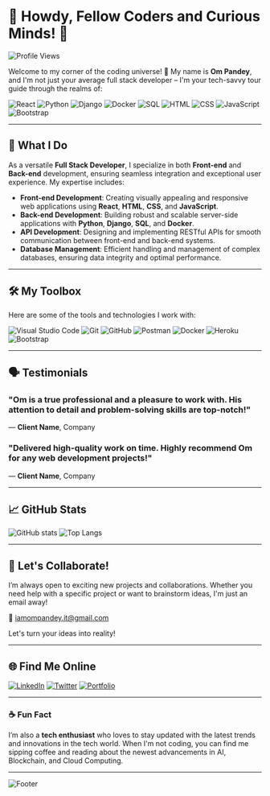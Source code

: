 # 👋 Howdy, Fellow Coders and Curious Minds! 🚀

![Profile Views](https://komarev.com/ghpvc/?username=om-pandey&color=blueviolet)

Welcome to my corner of the coding universe! 🌌 My name is **Om Pandey**, and I'm not just your average full stack developer – I'm your tech-savvy tour guide through the realms of:

![React](https://img.shields.io/badge/React-61DAFB?style=flat&logo=react&logoColor=white) ![Python](https://img.shields.io/badge/Python-3776AB?style=flat&logo=python&logoColor=white) ![Django](https://img.shields.io/badge/Django-092E20?style=flat&logo=django&logoColor=white) ![Docker](https://img.shields.io/badge/Docker-2496ED?style=flat&logo=docker&logoColor=white) ![SQL](https://img.shields.io/badge/SQL-336791?style=flat&logo=postgresql&logoColor=white) ![HTML](https://img.shields.io/badge/HTML-E34F26?style=flat&logo=html5&logoColor=white) ![CSS](https://img.shields.io/badge/CSS-1572B6?style=flat&logo=css3&logoColor=white) ![JavaScript](https://img.shields.io/badge/JavaScript-F7DF1E?style=flat&logo=javascript&logoColor=black) ![Bootstrap](https://img.shields.io/badge/Bootstrap-7952B3?style=flat&logo=bootstrap&logoColor=white)

---

## 🚀 What I Do

As a versatile **Full Stack Developer**, I specialize in both **Front-end** and **Back-end** development, ensuring seamless integration and exceptional user experience. My expertise includes:

- **Front-end Development**: Creating visually appealing and responsive web applications using **React**, **HTML**, **CSS**, and **JavaScript**.
- **Back-end Development**: Building robust and scalable server-side applications with **Python**, **Django**, **SQL**, and **Docker**.
- **API Development**: Designing and implementing RESTful APIs for smooth communication between front-end and back-end systems.
- **Database Management**: Efficient handling and management of complex databases, ensuring data integrity and optimal performance.

---

## 🛠️ My Toolbox

Here are some of the tools and technologies I work with:

![Visual Studio Code](https://img.shields.io/badge/VS%20Code-007ACC?style=flat&logo=visual-studio-code&logoColor=white) ![Git](https://img.shields.io/badge/Git-F05032?style=flat&logo=git&logoColor=white) ![GitHub](https://img.shields.io/badge/GitHub-181717?style=flat&logo=github&logoColor=white) ![Postman](https://img.shields.io/badge/Postman-FF6C37?style=flat&logo=postman&logoColor=white) ![Docker](https://img.shields.io/badge/Docker-2496ED?style=flat&logo=docker&logoColor=white) ![Heroku](https://img.shields.io/badge/Heroku-430098?style=flat&logo=heroku&logoColor=white) ![Bootstrap](https://img.shields.io/badge/Bootstrap-7952B3?style=flat&logo=bootstrap&logoColor=white)

---

## 🗣️ Testimonials

### "Om is a true professional and a pleasure to work with. His attention to detail and problem-solving skills are top-notch!" 
— **Client Name**, Company

### "Delivered high-quality work on time. Highly recommend Om for any web development projects!"
— **Client Name**, Company

---

## 📈 GitHub Stats

![GitHub stats](https://github-readme-stats.vercel.app/api?username=om-pandey&show_icons=true&theme=radical)
![Top Langs](https://github-readme-stats.vercel.app/api/top-langs/?username=om-pandey&layout=compact&theme=radical)

---

## 💬 Let's Collaborate!

I’m always open to exciting new projects and collaborations. Whether you need help with a specific project or want to brainstorm ideas, I'm just an email away!

📧 [iamompandey.it@gmail.com](mailto:iamompandey.it@gmail.com)

Let's turn your ideas into reality!

---

## 🌐 Find Me Online

[![LinkedIn](https://img.shields.io/badge/LinkedIn-0A66C2?style=flat&logo=linkedin&logoColor=white)](https://www.linkedin.com/in/om-pandey-647844305/) 
[![Twitter](https://img.shields.io/badge/Twitter-1DA1F2?style=flat&logo=twitter&logoColor=white)](https://x.com/omeydev) 
[![Portfolio](https://img.shields.io/badge/Portfolio-242424?style=flat&logo=web&logoColor=white)](https://www.omkumarpandey.com.np/)

---

### ☕ Fun Fact

I’m also a **tech enthusiast** who loves to stay updated with the latest trends and innovations in the tech world. When I'm not coding, you can find me sipping coffee and reading about the newest advancements in AI, Blockchain, and Cloud Computing.

---

![Footer](https://img.shields.io/badge/Happy%20Coding-💻%20Enjoy%20the%20Journey!-green)
